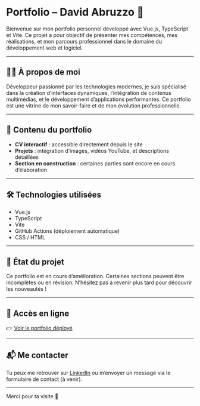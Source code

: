 # Portfolio – David Abruzzo 🚀

Bienvenue sur mon portfolio personnel développé avec Vue.js, TypeScript et Vite. Ce projet a pour objectif de présenter mes compétences, mes réalisations, et mon parcours professionnel dans le domaine du développement web et logiciel.

---

## 👨‍💻 À propos de moi

Développeur passionné par les technologies modernes, je suis spécialisé dans la création d’interfaces dynamiques, l’intégration de contenus multimédias, et le développement d’applications performantes. Ce portfolio est une vitrine de mon savoir-faire et de mon évolution professionnelle.

---

## 📁 Contenu du portfolio

- **CV interactif** : accessible directement depuis le site
- **Projets** : intégration d’images, vidéos YouTube, et descriptions détaillées
- **Section en construction** : certaines parties sont encore en cours d’élaboration

---

## 🛠️ Technologies utilisées

- Vue.js
- TypeScript
- Vite
- GitHub Actions (déploiement automatique)
- CSS / HTML

---

## 🚧 État du projet

Ce portfolio est en cours d’amélioration. Certaines sections peuvent être incomplètes ou en révision. N’hésitez pas à revenir plus tard pour découvrir les nouveautés !

---

## 🔗 Accès en ligne

👉 [Voir le portfolio déployé](https://xcaliburns.github.io/portfolio-david-abruzzo/projects)

---

## 📬 Me contacter

Tu peux me retrouver sur [LinkedIn](https://www.linkedin.com/) ou m’envoyer un message via le formulaire de contact (à venir).

---

Merci pour ta visite 🙌
